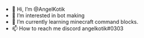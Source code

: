 - 👋 Hi, I’m @AngelKotik
- 👀 I’m interested in bot making
- 🌱 I’m currently learning minecraft command blocks.
- 📫 How to reach me discord angelkotik#0303

<!---
AngelKotik/AngelKotik is a ✨ special ✨ repository because its `README.md` (this file) appears on your GitHub profile.
You can click the Preview link to take a look at your changes.
--->
